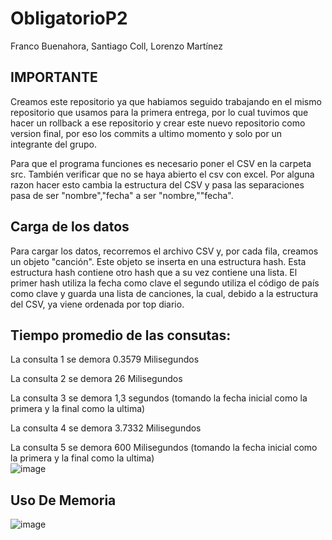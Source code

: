 # ObligatorioP2
Franco Buenahora, Santiago Coll, Lorenzo Martínez

## IMPORTANTE 
Creamos este repositorio ya que habiamos seguido trabajando en el mismo repositorio que usamos para la primera entrega, por lo cual tuvimos que hacer un rollback a ese repositorio y crear este nuevo repositorio como version final, por eso los commits a ultimo momento y solo por un integrante del grupo.

Para que el programa funciones es necesario poner el CSV en la carpeta src. También verificar que no se haya abierto el csv con excel. Por alguna razon hacer esto cambia la estructura del CSV y pasa las separaciones pasa de ser "nombre","fecha" a ser "nombre,""fecha".

## Carga de los datos
Para cargar los datos, recorremos el archivo CSV y, por cada fila, creamos un objeto "canción". Este objeto se inserta en una estructura hash. Esta estructura hash contiene otro hash que a su vez contiene una lista. El primer hash utiliza la fecha como clave el segundo utiliza el código de país como clave y guarda una lista de canciones, la cual, debido a la estructura del CSV, ya viene ordenada por top diario.

## Tiempo promedio de las consutas:

La consulta 1 se demora 0.3579 Milisegundos

La consulta 2 se demora 26 Milisegundos 

La consulta 3 se demora 1,3 segundos  (tomando la fecha inicial como la primera y la final como la ultima)

La consulta 4 se demora 3.7332 Milisegundos

La consulta 5 se demora 600 Milisegundos (tomando la fecha inicial como la primera y la final como la ultima)   
![image](https://github.com/buenahora/ObligatorioP2Final/assets/134079918/26ce5326-f54b-47ce-bd0a-373066711ef6)




## Uso De Memoria

![image](https://github.com/buenahora/ObligatorioP2Final/assets/134079918/db5d33e2-3ddf-46b1-a697-54532120b128)
